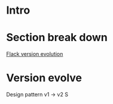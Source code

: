 # Intro
# Section break down
[Flack version evolution](https://www.youtube.com/watch?v=tdIIJuPh3SI&feature=youtu.be&t=439)
[]()
[]()
[]()
[]()
# Version evolve
Design pattern
v1 -> v2
S
<!--stackedit_data:
eyJoaXN0b3J5IjpbNzE5MDQwODUxLC0xNTc3MjU2NTg3XX0=
-->